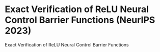 # Exact Verification of ReLU Neural Control Barrier Functions (NeurIPS 2023)
Exact Verification of ReLU Neural Control Barrier Functions
